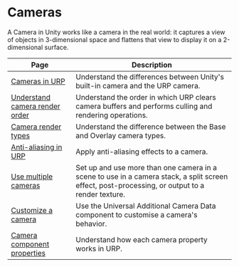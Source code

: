 # Cameras

A Camera in Unity works like a camera in the real world: it captures a view of objects in 3-dimensional space and flattens that view to display it on a 2-dimensional surface.

| Page | Description |
|-|-|
| [Cameras in URP](/cameras/camera-differences-in-urp.md)|Understand the differences between Unity's built-in camera and the URP camera.|
| [Understand camera render order](cameras-advanced.md) | Understand the order in which URP clears camera buffers and performs culling and rendering operations. |
| [Camera render types](camera-types-and-render-type.md) | Understand the difference between the Base and Overlay camera types. |
| [Anti-aliasing in URP](anti-aliasing.md) | Apply anti-aliasing effects to a camera. |
| [Use multiple cameras](cameras-multiple.md)| Set up and use more than one camera in a scene to use in a camera stack, a split screen effect, post-processing, or output to a render texture.|
| [Customize a camera](universal-additional-camera-data.md)| Use the Universal Additional Camera Data component to customise a camera's behavior.|
| [Camera component properties](camera-component-reference.md)| Understand how each camera property works in URP.|
